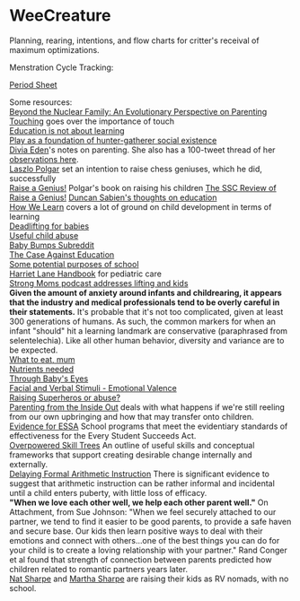 # WeeCreature
Planning, rearing, intentions, and flow charts for critter's receival of maximum optimizations.

Menstration Cycle Tracking:

[Period Sheet](https://docs.google.com/spreadsheets/d/1MH-w-7wf6tsY6U3xo4c1c-DQ-ruJZNJV6rK8kFHOEwA/edit?usp=sharing)

Some resources:  
[Beyond the Nuclear Family: An Evolutionary Perspective on Parenting](https://researchonline.lshtm.ac.uk/id/eprint/2533959/11/Parenting%20COP_revised_inclfigs-1.pdf)  
[Touching](https://www.goodreads.com/book/show/355323.Touching) goes over the importance of touch  
[Education is not about learning](https://www.gwern.net/education-is-not-about-learning)  
[Play as a foundation of hunter-gatherer social existence](https://files.eric.ed.gov/fulltext/EJ1069037.pdf)  
[Divia Eden](https://parentingtheoryandpractice.tumblr.com/)'s notes on parenting. She also has a 100-tweet thread of her [observations here](https://mobile.twitter.com/diviacaroline/status/1206330350118547458).  
[Laszlo Polgar](https://en.wikipedia.org/wiki/L%C3%A1szl%C3%B3_Polg%C3%A1r) set an intention to raise chess geniuses, which he did, successfully  
[Raise a Genius!](https://slatestarcodex.com/Stuff/genius.pdf) Polgar's book on raising his children
[The SSC Review of Raise a Genius!](https://slatestarcodex.com/2017/07/31/book-review-raise-a-genius/)
[Duncan Sabien's thoughts on education](https://medium.com/@ThingMaker/educ-101-axioms-f1cba0c85794#.rsibufxr6)  
[How We Learn](https://www.goodreads.com/book/show/46064083-how-we-learn) covers a lot of ground on child development in terms of learning    
[Deadlifting for babies](https://twitter.com/diviacaroline/status/1313286337647140864?s=20)  
[Useful child abuse](https://www.gwern.net/on-really-trying#useful-child-abuse)  
[Baby Bumps Subreddit](https://www.reddit.com/r/BabyBumps/wiki/index#wiki_common_questions_and_concerns)  
[The Case Against Education](https://press.princeton.edu/books/hardcover/9780691174655/the-case-against-education)  
[Some potential purposes of school](https://www.overcomingbias.com/2010/06/school-attitudes.html)  
[Harriet Lane Handbook](https://www.elsevier.com/books/the-harriet-lane-handbook/the-johns-hopkins-hospital/978-0-323-67407-2) for pediatric care    
[Strong Moms podcast addresses lifting and kids](https://barbell-logic.com/strong-moms-series/)  
**Given the amount of anxiety around infants and childrearing, it appears that the industry and medical professionals tend to be overly careful in their statements.** It's probable that it's not too complicated, given at least 300 generations of humans. As such, the common markers for when an infant "should" hit a learning landmark are conservative (paraphrased from selentelechia). Like all other human behavior, diversity and variance are to be expected.  
[What to eat, mum](https://www.fhcsd.org/prenatal-care/what-to-eat-during-pregnancy/)\
[Nutrients needed](https://www.whattoexpect.com/pregnancy/diet/pregnancy-nutrition-chart/)\
[Through Baby's Eyes](https://www.ncbi.nlm.nih.gov/pmc/articles/PMC5429397/)\
[Facial and Verbal Stimuli - Emotional Valence](https://www.ncbi.nlm.nih.gov/pmc/articles/PMC6676801/)\
[Raising Superheros or abuse?](http://www.idoportal.com/blog)  
[Parenting from the Inside Out](https://www.goodreads.com/book/show/25343.Parenting_From_the_Inside_Out) deals with what happens if we're still reeling from our own upbringing and how that may transfer onto children.  
[Evidence for ESSA](https://www.evidenceforessa.org/) School programs that meet the evidentiary standards of effectiveness for the Every Student Succeeds Act.  
[Overpowered Skill Trees](https://docs.google.com/document/d/1ZqsNSY7xSELjdRI9IQsh1wX_QXfUD74UwmKyqw48CXw/edit?usp=drivesdk) An outline of useful skills and conceptual frameworks that support creating desirable change internally and externally.  
[Delaying Formal Arithmetic Instruction](https://www.triviumpursuit.com/articles/research_on_teaching_math.php) There is significant evidence to suggest that arithmetic instruction can be rather informal and incidental until a child enters puberty, with little loss of efficacy.  
**"When we love each other well, we help each other parent well."** On Attachment, from Sue Johnson: "When we feel securely attached to our partner, we tend to find it easier to be good parents, to provide a safe haven and secure base. Our kids then learn positive ways to deal with their emotions and connect with others...one of the best things you can do for your child is to create a loving relationship with your partner." Rand Conger et al found that strength of connection between parents predicted how children related to romantic partners years later.  
[Nat Sharpe](http://natsharpe.com/) and [Martha Sharpe](https://www.marthacodes.com/) are raising their kids as RV nomads, with no school. 
